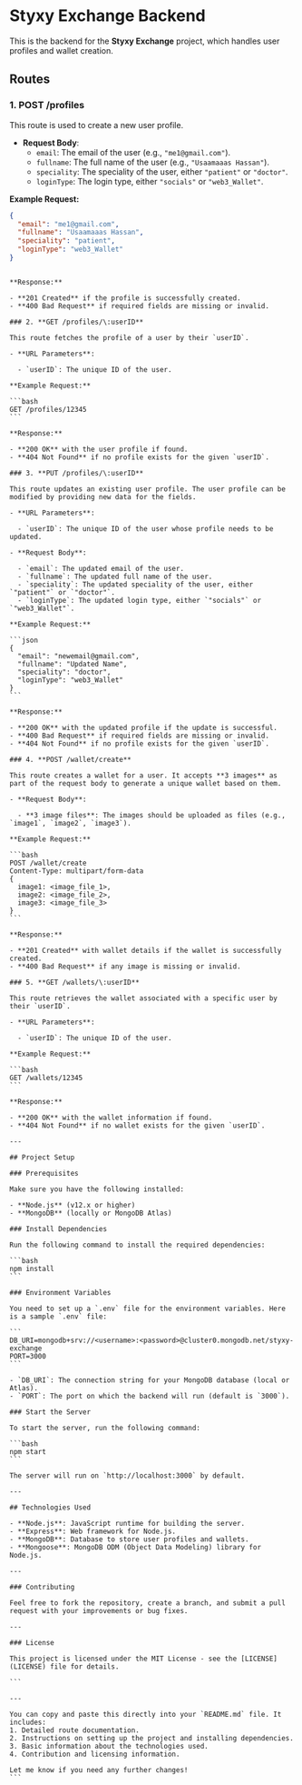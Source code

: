 # Styxy Exchange Backend

This is the backend for the **Styxy Exchange** project, which handles user profiles and wallet creation.

## Routes

### 1. **POST /profiles**

This route is used to create a new user profile.

- **Request Body**:
  - `email`: The email of the user (e.g., `"me1@gmail.com"`).
  - `fullname`: The full name of the user (e.g., `"Usaamaaas Hassan"`).
  - `speciality`: The speciality of the user, either `"patient"` or `"doctor"`.
  - `loginType`: The login type, either `"socials"` or `"web3_Wallet"`.

**Example Request:**

```json
{
  "email": "me1@gmail.com",
  "fullname": "Usaamaaas Hassan",
  "speciality": "patient",
  "loginType": "web3_Wallet"
}
```

````

**Response:**

- **201 Created** if the profile is successfully created.
- **400 Bad Request** if required fields are missing or invalid.

### 2. **GET /profiles/\:userID**

This route fetches the profile of a user by their `userID`.

- **URL Parameters**:

  - `userID`: The unique ID of the user.

**Example Request:**

```bash
GET /profiles/12345
```

**Response:**

- **200 OK** with the user profile if found.
- **404 Not Found** if no profile exists for the given `userID`.

### 3. **PUT /profiles/\:userID**

This route updates an existing user profile. The user profile can be modified by providing new data for the fields.

- **URL Parameters**:

  - `userID`: The unique ID of the user whose profile needs to be updated.

- **Request Body**:

  - `email`: The updated email of the user.
  - `fullname`: The updated full name of the user.
  - `speciality`: The updated speciality of the user, either `"patient"` or `"doctor"`.
  - `loginType`: The updated login type, either `"socials"` or `"web3_Wallet"`.

**Example Request:**

```json
{
  "email": "newemail@gmail.com",
  "fullname": "Updated Name",
  "speciality": "doctor",
  "loginType": "web3_Wallet"
}
```

**Response:**

- **200 OK** with the updated profile if the update is successful.
- **400 Bad Request** if required fields are missing or invalid.
- **404 Not Found** if no profile exists for the given `userID`.

### 4. **POST /wallet/create**

This route creates a wallet for a user. It accepts **3 images** as part of the request body to generate a unique wallet based on them.

- **Request Body**:

  - **3 image files**: The images should be uploaded as files (e.g., `image1`, `image2`, `image3`).

**Example Request:**

```bash
POST /wallet/create
Content-Type: multipart/form-data
{
  image1: <image_file_1>,
  image2: <image_file_2>,
  image3: <image_file_3>
}
```

**Response:**

- **201 Created** with wallet details if the wallet is successfully created.
- **400 Bad Request** if any image is missing or invalid.

### 5. **GET /wallets/\:userID**

This route retrieves the wallet associated with a specific user by their `userID`.

- **URL Parameters**:

  - `userID`: The unique ID of the user.

**Example Request:**

```bash
GET /wallets/12345
```

**Response:**

- **200 OK** with the wallet information if found.
- **404 Not Found** if no wallet exists for the given `userID`.

---

## Project Setup

### Prerequisites

Make sure you have the following installed:

- **Node.js** (v12.x or higher)
- **MongoDB** (locally or MongoDB Atlas)

### Install Dependencies

Run the following command to install the required dependencies:

```bash
npm install
```

### Environment Variables

You need to set up a `.env` file for the environment variables. Here is a sample `.env` file:

```
DB_URI=mongodb+srv://<username>:<password>@cluster0.mongodb.net/styxy-exchange
PORT=3000
```

- `DB_URI`: The connection string for your MongoDB database (local or Atlas).
- `PORT`: The port on which the backend will run (default is `3000`).

### Start the Server

To start the server, run the following command:

```bash
npm start
```

The server will run on `http://localhost:3000` by default.

---

## Technologies Used

- **Node.js**: JavaScript runtime for building the server.
- **Express**: Web framework for Node.js.
- **MongoDB**: Database to store user profiles and wallets.
- **Mongoose**: MongoDB ODM (Object Data Modeling) library for Node.js.

---

### Contributing

Feel free to fork the repository, create a branch, and submit a pull request with your improvements or bug fixes.

---

### License

This project is licensed under the MIT License - see the [LICENSE](LICENSE) file for details.

```

---

You can copy and paste this directly into your `README.md` file. It includes:
1. Detailed route documentation.
2. Instructions on setting up the project and installing dependencies.
3. Basic information about the technologies used.
4. Contribution and licensing information.

Let me know if you need any further changes!
```
````
